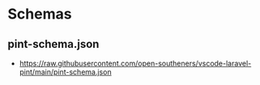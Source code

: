 # Schemas

## pint-schema.json
 
- <https://raw.githubusercontent.com/open-southeners/vscode-laravel-pint/main/pint-schema.json>
